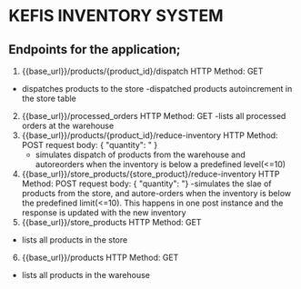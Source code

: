 # KEFIS INVENTORY SYSTEM

## Endpoints for the application;
1. {{base_url}}/products/{product_id}/dispatch HTTP Method: GET
- dispatches products to the store
-dispatched products autoincrement in the store table
2. {{base_url}}/processed_orders HTTP Method: GET
-lists all processed orders at the warehouse
3. {{base_url}}/products/{product_id}/reduce-inventory HTTP Method: POST
        request body: { "quantity": " }
    - simulates dispatch of products from the warehouse and autoreorders when the inventory is below a predefined level(<=10)
4. {{base_url}}/store_products/{store_product}/reduce-inventory HTTP Method: POST
        request body: { "quantity": "}
        -simulates the slae of products from the store, and autore-orders when the inventory is below the predefined limit(<=10). This happens in one post instance and the response is updated with the new inventory
5. {{base_url}}/store_products HTTP Method: GET
- lists all products in the store
6. {{base_url}}/products HTTP Method: GET
- lists all products in the warehouse




